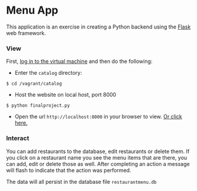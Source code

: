 # Menu App

This application is an exercise in creating a Python backend using the
[Flask](http://flask.pocoo.org/) web framework.

### View

First, [log in to the virtual machine](https://github.com/AndreiCommunication/Backend-Mini-Projects#steps-to-follow)
and then do the following:

* Enter the `catalog` directory:

```
$ cd /vagrant/catalog
```

* Host the website on local host, port 8000

```
$ python finalproject.py
```

* Open the url `http://localhost:8000` in your browser to view. [Or click here.](http://localhost:8000)

### Interact

You can add restaurants to the database, edit restaurants or delete them. If
you click on a restaurant name you see the menu items that are there, you can
add, edit or delete those as well. After completing an action a message will
flash to indicate that the action was performed.

The data will all persist in the database file `restaurantmenu.db`
